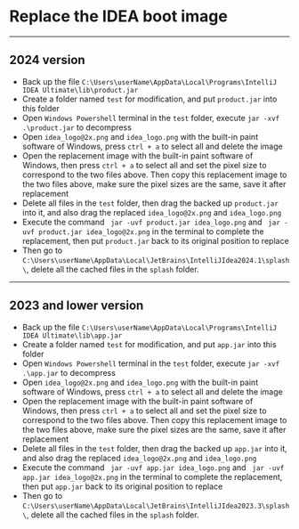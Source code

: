 # Replace the IDEA boot image

****

## 2024 version

- Back up the file `C:\Users\userName\AppData\Local\Programs\IntelliJ IDEA Ultimate\lib\product.jar`
- Create a folder named `test` for modification, and put `product.jar` into this folder
- Open `Windows Powershell` terminal in the `test` folder, execute `jar -xvf .\product.jar` to decompress
- Open `idea_logo@2x.png` and `idea_logo.png` with the built-in paint software of Windows, press `ctrl + a` to select all and delete the image
- Open the replacement image with the built-in paint software of Windows, then press `ctrl + a` to select all and set the pixel size to correspond to the two files above. Then copy this replacement image to the two files above, make sure the pixel sizes are the same, save it after replacement
- Delete all files in the `test` folder, then drag the backed up `product.jar` into it, and also drag the replaced `idea_logo@2x.png` and `idea_logo.png`
- Execute the command ` jar -uvf product.jar idea_logo.png` and ` jar -uvf product.jar idea_logo@2x.png` in the terminal to complete the replacement, then put `product.jar` back to its original position to replace
- Then go to `C:\Users\userName\AppData\Local\JetBrains\IntelliJIdea2024.1\splash\`, delete all the cached files in the `splash` folder.

****

## 2023 and lower version

- Back up the file `C:\Users\userName\AppData\Local\Programs\IntelliJ IDEA Ultimate\lib\app.jar`
- Create a folder named `test` for modification, and put `app.jar` into this folder
- Open `Windows Powershell` terminal in the `test` folder, execute `jar -xvf .\app.jar` to decompress
- Open `idea_logo@2x.png` and `idea_logo.png` with the built-in paint software of Windows, press `ctrl + a` to select all and delete the image
- Open the replacement image with the built-in paint software of Windows, then press `ctrl + a` to select all and set the pixel size to correspond to the two files above. Then copy this replacement image to the two files above, make sure the pixel sizes are the same, save it after replacement
- Delete all files in the `test` folder, then drag the backed up `app.jar` into it, and also drag the replaced `idea_logo@2x.png` and `idea_logo.png`
- Execute the command ` jar -uvf app.jar idea_logo.png` and ` jar -uvf app.jar idea_logo@2x.png` in the terminal to complete the replacement, then put `app.jar` back to its original position to replace
- Then go to `C:\Users\userName\AppData\Local\JetBrains\IntelliJIdea2023.3\splash\`, delete all the cached files in the `splash` folder.
